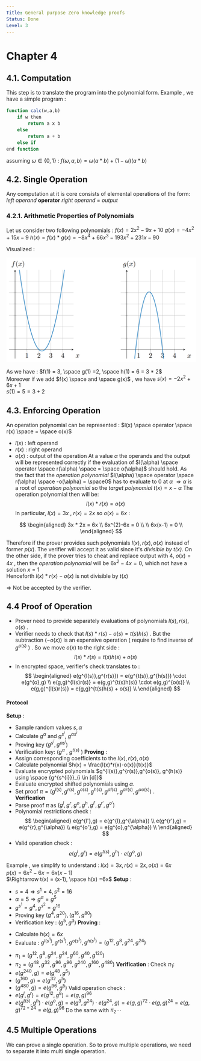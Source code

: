 ```yaml
---
Title: General purpose Zero knowledge proofs
Status: Done
Level: 3
---
```

# Chapter 4
## 4.1. Computation
This step is to translate the program into the polynomial form.
Example , we have a simple program : 
```javascript
function calc(w,a,b)
	if w then 
		return a x b
	else 
		return a + b
	else if 
end function
```

assuming $\omega \in \{0,1\}$  : 
$f(\omega,a,b) = \omega (a * b ) + (1- \omega )(a*b)$  
## 4.2. Single Operation 
Any computation at it is core consists of elemental operations of the form:
                 *left operand*  **operator** *right operand* = *output*
### 4.2.1. Arithmetic Properties of Polynomials
Let us consider two following polynomials : 
$f(x) = 2x^{2}-9x+10$
$g(x)=-4x^{2}+15x-9$ 
$h(x) = f(x) * g(x) = -8x^{4}+66x^{3}-193x^{2}+231x -90$

Visualized : 

![](attachments/fg.png)

As we have :
$f(1) = 3, \space  g(1) =2, \space h(1) = 6 = 3 * 2$    
Moreover if we add $f(x) \space and \space g(x)$ , we have $s(x) = -2x^{2}+6x+1$  
$s(1)=5= 3+2$ 

## 4.3. Enforcing Operation
An operation polynomial can be represented :
$l(x) \space operator \space r(x) \space = \space o(x)$ 
* $l(x)$ : left operand
* $r(x)$ : right operand
* $o(x)$ : output of the operation
At a value $\alpha$ the operands and the output will be represented correctly if the evaluation of $l(\alpha) \space operator \space r(\alpha) \space = \space o(\alpha)$ should hold.
As the fact that the *operation polynomial* $l(\alpha) \space operator \space r(\alpha) \space -o(\alpha) = \space0$ has to evaluate to 0 at $\alpha$ $\Rightarrow \alpha$ is a root of *operation polynomial* so the *target polynomial* $t(x) = x- \alpha$ 
The operation polynomial then will be:
$$l(x)*r(x) = o(x)$$
In particular, $l(x) = 3x$ , $r(x) = 2x$ so $o(x)=6x$  :

$$
\begin{aligned}
 3x * 2x = 6x \\
 6x^{2}-6x = 0 \\
            \\
 6x(x-1)  = 0 \\
\end{aligned}
$$

Therefore if the prover provides such polynomials $l(x),r(x),o(x)$ instead of former $p(x)$. The verifier will accept it as valid since it's *divisible by $t(x)$*.
On the other side, if the prover tries to cheat and replace output with 4, $o(x)=4x$ , then the *operation polynomial* will be $6x^{2}-4x =0$, which not have a solution $x=1$  
Henceforth $l(x)*r(x) -o(x)$ is not divisible by $t(x)$ 

$\Rightarrow$ Not be accepted by the verifier.
## 4.4 Proof of Operation 

- Prover need to provide separately evaluations of polynomials $l(s),r(s),o(s)$ . 
- Verifier needs to check that $l(s) * r(s) -o(s) = t(s)h(s)$ . But the subtraction $(-o(x))$ is an expensive operation ( require to find inverse of $g^{o(s)}$ ) . So we move $o(x)$  to the right side : 
  $$l(s) * r(s)  = t(s)h(s) + o(s)$$
- In encrypted space, verifier's check translates to :
$$
\begin{aligned}
e(g^{l(s)},g^{r(s)}) = e(g^{t(s)},g^{h(s)}) \cdot e(g^{o},g) \\
e(g,g)^{l(s)r(s)} = e(g,g)^{t(s)h(s)} \cdot e(g,g)^{o(s)}    \\
e(g,g)^{l(s)r(s)} = e(g,g)^{t(s)h(s) + o(s)}                 \\
\end{aligned}
$$
#### Protocol  
**Setup** :
- Sample random values $s,\alpha$
- Calculate $g^{\alpha}$ and $g^{s^{i}}$, $g^{\alpha s^{i}}$
- Proving key ($g^{s^{i}},g^{\alpha s^{i}}$)
- Verification key: ($g^{\alpha}$ , $g^{t(s)}$ )
**Proving** :
- Assign corresponding coefficients to the $l(x), r(x), o(x)$ 
- Calculate polynomial $h(x) = \frac{l(x)*r(x)-o(x)}{t(x)}$
- Evaluate encrypted polynomials $g^{l(s)},g^{r(s)},g^{o(s)}, g^{h(s)} using \space {g^{s^{i}}}_{i \in [d]}$  
- Evaluate encrypted shifted polynomials using $\alpha$.
- Set proof $\pi = (g^{l(s)},g^{r(s)},g^{o(s)}, g^{h(s)},g^{\alpha l(s)},g^{\alpha r(s)},g^{\alpha o(s)})$ .  
**Verification** 
- Parse proof $\pi$ as $(g^{l},g^{r},g^{o}, g^{h},g^{l'},g^{r'},g^{o'})$ 
- Polynomial restrictions check :  
$$
\begin{aligned}
e(g^{l'},g) = e(g^{l},g^{\alpha}) \\
e(g^{r'},g) = e(g^{r},g^{\alpha}) \\
e(g^{o'},g) = e(g^{o},g^{\alpha}) \\
\end{aligned}
$$
- Valid operation check : 
$$e(g^{l},g^{r}) = e(g^{t(s)},g^{h}) \cdot e(g^{o},g)$$

Example , we simplify to understand  :
$l(x) = 3x, r(x) =2x, o(x) = 6x$  
$p(x) = 6x^{2} -6x =6x(x-1)$  
$\Rightarrow t(x) = (x-1), \space h(x) =6x$ 
**Setup**  :
- $s=4 \Rightarrow s^{1} =4, s^{2}=16$   
- $\alpha =5 \Rightarrow g^{\alpha} = g^{5}$
- $g^{s^{1}}=g^{4}, g^{s^{2}}=g^{16}$    
- Proving key $(g^{4},g^{20}),(g^{16},g^{80})$
- Verification key : $(g^{5},g^{3})$ 
**Proving** :
* Calculate $h(x) = 6x$
* Evaluate :   $g^{l(s^1)},g^{r(s^1)},g^{o(s^1)}, g^{h(s^1)} = (g^{12},g^{8},g^{24},g^{24})$
- $\pi_{1} =(g^{12},g^{8},g^{24},g^{24},g^{60},g^{40},g^{120})$
- $\pi_{2}=(g^{48},g^{32},g^{96},g^{96},g^{240},g^{160},g^{480})$
**Verification** : 
Check $\pi_{1} :$ 
- $e(g^{240},g)=e(g^{48},g^{5})$ 
- $(g^{160},g)= e(g^{32},g^{5})$ 
- $(g^{480},g)=e(g^{96},g^{5})$
Valid operation check : 
- $e(g^{l},g^{r})=e(g^{12},g^{8})=e(g,g)^{96}$ 
- $e(g^{t(s)},g^{h}) \cdot e(g^{o},g) =e(g^{3},g^{24}) \cdot e(g^{24},g) =e(g,g)^{72} \cdot e(g,g)^{24}=e(g,g)^{72+24}=e(g,g)^{96}$ 
Do the same with $\pi_{2} \cdots$ 

## 4.5 Multiple Operations 
We can prove a single operation. So to prove multiple operations, we need to separate it into multi single operation.



